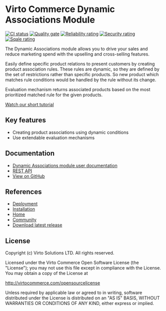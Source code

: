 # Virto Commerce Dynamic Associations Module

[![CI status](https://github.com/VirtoCommerce/vc-module-dynamic-associations/workflows/Module%20CI/badge.svg?branch=dev)](https://github.com/VirtoCommerce/vc-module-dynamic-associations/actions?query=workflow%3A"Module+CI") [![Quality gate](https://sonarcloud.io/api/project_badges/measure?project=VirtoCommerce_vc-module-dynamic-associations&metric=alert_status&branch=dev)](https://sonarcloud.io/dashboard?id=VirtoCommerce_vc-module-dynamic-associations) [![Reliability rating](https://sonarcloud.io/api/project_badges/measure?project=VirtoCommerce_vc-module-dynamic-associations&metric=reliability_rating&branch=dev)](https://sonarcloud.io/dashboard?id=VirtoCommerce_vc-module-dynamic-associations) [![Security rating](https://sonarcloud.io/api/project_badges/measure?project=VirtoCommerce_vc-module-dynamic-associations&metric=security_rating&branch=dev)](https://sonarcloud.io/dashboard?id=VirtoCommerce_vc-module-dynamic-associations) [![Sqale rating](https://sonarcloud.io/api/project_badges/measure?project=VirtoCommerce_vc-module-dynamic-associations&metric=sqale_rating&branch=dev)](https://sonarcloud.io/dashboard?id=VirtoCommerce_vc-module-dynamic-associations)

The Dynamic Associations module allows you to drive your sales and reduce marketing spend with the upselling and cross-selling features.

Easily define specific product relations to present customers by creating product association rules. These rules are dynamic, so they are defined by the set of restrictions rather than specific products. So new product which matches rule conditions would be handled by the rule without its change.

Evaluation mechanism returns associated products based on the most prioritized matched rule for the given products.

[Watch our short tutorial](https://www.youtube.com/embed/h-YZuKBO7b8)

## Key features

* Creating product associations using dynamic conditions
* Use extendable evaluation mechanisms

## Documentation

* [Dynamic Associations module user documentation](https://docs.virtocommerce.org/platform/user-guide/dynamic-associations/overview/)
* [REST API](https://virtostart-demo-admin.govirto.com/docs/index.html?urls.primaryName=VirtoCommerce.DynamicAssociationsModule)
* [View on GitHub](https://github.com/VirtoCommerce/vc-module-dynamic-associations)


## References

* [Deployment](https://docs.virtocommerce.org/platform/developer-guide/Tutorials-and-How-tos/Tutorials/deploy-module-from-source-code/)
* [Installation](https://docs.virtocommerce.org/platform/user-guide/modules-installation/)
* [Home](https://virtocommerce.com)
* [Community](https://www.virtocommerce.org)
* [Download latest release](https://github.com/VirtoCommerce/vc-module-dynamic-associations/releases/latest)

## License

Copyright (c) Virto Solutions LTD.  All rights reserved.

Licensed under the Virto Commerce Open Software License (the "License"); you
may not use this file except in compliance with the License. You may
obtain a copy of the License at

http://virtocommerce.com/opensourcelicense

Unless required by applicable law or agreed to in writing, software
distributed under the License is distributed on an "AS IS" BASIS,
WITHOUT WARRANTIES OR CONDITIONS OF ANY KIND, either express or
implied.
